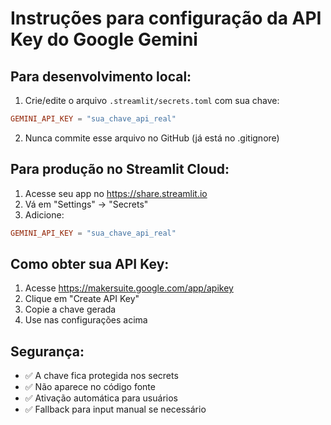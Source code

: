 # Instruções para configuração da API Key do Google Gemini

## Para desenvolvimento local:

1. Crie/edite o arquivo `.streamlit/secrets.toml` com sua chave:
```toml
GEMINI_API_KEY = "sua_chave_api_real"
```

2. Nunca commite esse arquivo no GitHub (já está no .gitignore)

## Para produção no Streamlit Cloud:

1. Acesse seu app no https://share.streamlit.io
2. Vá em "Settings" → "Secrets"
3. Adicione:
```toml
GEMINI_API_KEY = "sua_chave_api_real"
```

## Como obter sua API Key:

1. Acesse https://makersuite.google.com/app/apikey
2. Clique em "Create API Key"
3. Copie a chave gerada
4. Use nas configurações acima

## Segurança:
- ✅ A chave fica protegida nos secrets
- ✅ Não aparece no código fonte
- ✅ Ativação automática para usuários
- ✅ Fallback para input manual se necessário
